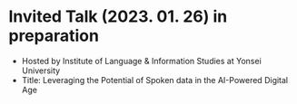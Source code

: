 # Invited Talk (2023. 01. 26) in preparation

- Hosted by Institute of Language & Information Studies at Yonsei University
- Title: Leveraging the Potential of Spoken data in the AI-Powered Digital Age
